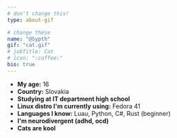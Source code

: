 ```yaml
---
# don't change this!
type: about-gif

# change these
name: "@Sypth"
gif: "cat.gif"
# jobTitle: Cat
# icon: ":coffee:"
bio: true
---
```


- **My age:** 16
- **Country:** Slovakia
- **Studying at IT department high school**
- **Linux distro I'm currently using:** Fedora 41
- **Languages I know:** Lua*u*, Python, C#, Rust (beginner)
- **I'm neurodivergent (adhd, ocd)**
- **Cats are kool**